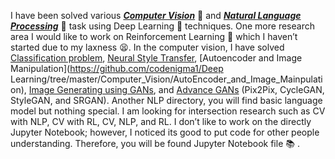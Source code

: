 I have been solved various [**_Computer Vision_**](https://github.com/codenigma1/Deep-Learning/tree/master/Computer_Vision) :eyes: and [**_Natural Language Processing_**](https://github.com/codenigma1/Deep-Learning/tree/master/NLP) :brain: task using Deep Learning :rocket: techniques. One more research area I would like to work on Reinforcement Learning :robot: which I haven’t started due to my laxness :tired_face:. In the computer vision, I have solved [Classification problem](https://github.com/codenigma1/Deep-Learning/tree/master/Computer_Vision/Classification), [Neural Style Transfer](https://github.com/codenigma1/Deep-Learning/tree/master/Computer_Vision/Style_Transfer), [Autoencoder and Image Manipulation](https://github.com/codenigma1/Deep Learning/tree/master/Computer_Vision/AutoEncoder_and_Image_Mainpulation), [Image Generating using GANs](https://github.com/codenigma1/Deep-Learning/tree/master/Computer_Vision/GANs), and [Advance GANs](https://github.com/codenigma1/Deep-Learning/tree/master/Computer_Vision/Adavance_GANs) (Pix2Pix, CycleGAN, StyleGAN, and SRGAN). Another NLP directory, you will find basic language model but nothing special. I am looking for intersection research such as CV with NLP, CV with RL, CV, NLP, and RL.  I don’t like to work on the directly Jupyter Notebook; however, I noticed its good to put code for other people understanding. Therefore, you will be found Jupyter Notebook file :books: . 
